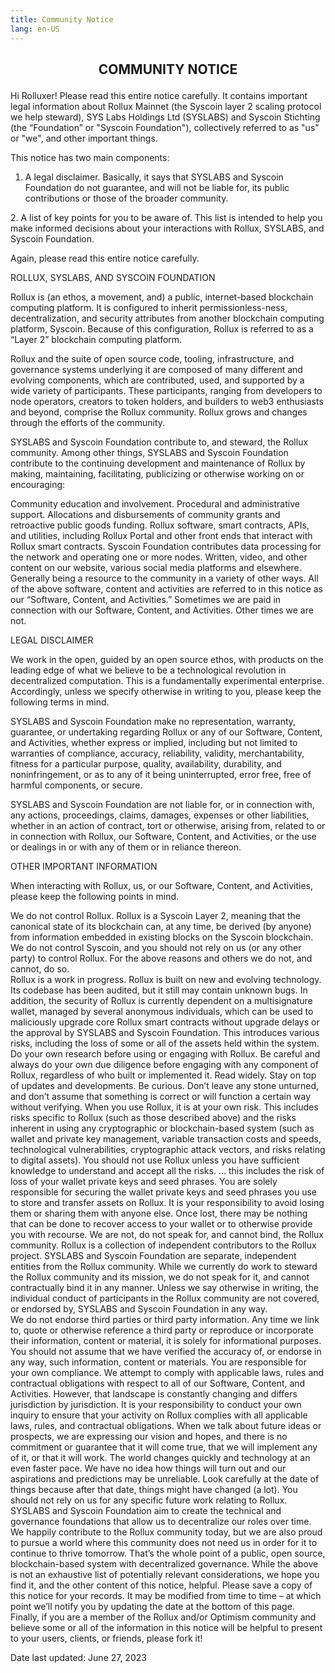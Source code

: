 ```yaml
---
title: Community Notice
lang: en-US
---
```



## <p><center><b>COMMUNITY NOTICE</b></center></p>  
Hi Rolluxer! Please read this entire notice carefully. It contains important legal information about Rollux Mainnet (the Syscoin layer 2 scaling protocol we help steward), SYS Labs Holdings Ltd (SYSLABS) and Syscoin Stichting (the “Foundation” or "Syscoin Foundation"), collectively referred to as "us" or "we", and other important things.
‍

This notice has two main components:

1. A legal disclaimer.  Basically, it says that SYSLABS and Syscoin Foundation do not guarantee, and will not be liable for, its public contributions or those of the broader community.

‍2. A list of key points for you to be aware of.  This list is intended to help you make informed decisions about your interactions with Rollux, SYSLABS, and Syscoin Foundation.

Again, please read this entire notice carefully. 
‍
‍

ROLLUX, SYSLABS, AND SYSCOIN FOUNDATION

Rollux is (an ethos, a movement, and) a public, internet-based blockchain computing platform. It is configured to inherit permissionless-ness, decentralization, and security attributes from another blockchain computing platform, Syscoin. Because of this configuration, Rollux is referred to as a “Layer 2” blockchain computing platform.

Rollux and the suite of open source code, tooling, infrastructure, and governance systems underlying it are composed of many different and evolving components, which are contributed, used, and supported by a wide variety of participants. These participants, ranging from developers to node operators, creators to token holders, and builders to web3 enthusiasts and beyond, comprise the Rollux community. Rollux grows and changes through the efforts of the community.

SYSLABS and Syscoin Foundation contribute to, and steward, the Rollux community. Among other things, SYSLABS and Syscoin Foundation contribute to the continuing development and maintenance of Rollux by making, maintaining, facilitating, publicizing or otherwise working on or encouraging:

Community education and involvement.
Procedural and administrative support.
Allocations and disbursements of community grants and retroactive public goods funding. 
Rollux software, smart contracts, APIs, and utilities, including Rollux Portal and other front ends that interact with Rollux smart contracts.
Syscoin Foundation contributes data processing for the network and operating one or more nodes. 
Written, video, and other content on our website, various social media platforms and elsewhere.
Generally being a resource to the community in a variety of other ways. 
All of the above software, content and activities are referred to in this notice as our “Software, Content, and Activities.” Sometimes we are paid in connection with our Software, Content, and Activities. Other times we are not.
‍

‍LEGAL DISCLAIMER

‍We work in the open, guided by an open source ethos, with products on the leading edge of what we believe to be a technological revolution in decentralized computation. This is a fundamentally experimental enterprise. Accordingly, unless we specify otherwise in writing to you, please keep the following terms in mind.

SYSLABS and Syscoin Foundation make no representation, warranty, guarantee, or undertaking regarding Rollux or any of our Software, Content, and Activities, whether express or implied, including but not limited to warranties of compliance, accuracy, reliability, validity, merchantability, fitness for a particular purpose, quality, availability, durability, and noninfringement, or as to any of it being uninterrupted, error free, free of harmful components, or secure. 

SYSLABS and Syscoin Foundation are not liable for, or in connection with, any actions, proceedings, claims, damages, expenses or other liabilities, whether in an action of contract, tort or otherwise, arising from, related to or in connection with Rollux, our Software, Content, and Activities, or the use or dealings in or with any of them or in reliance thereon.
‍

‍OTHER IMPORTANT INFORMATION

When interacting with Rollux, us, or our Software, Content, and Activities, please keep the following points in mind.

We do not control Rollux.  Rollux is a Syscoin Layer 2, meaning that the canonical state of its blockchain can, at any time, be derived (by anyone) from information embedded in existing blocks on the Syscoin blockchain. We do not control Syscoin, and you should not rely on us (or any other party) to control Rollux. For the above reasons and others we do not, and cannot, do so.  
Rollux is a work in progress.  Rollux is built on new and evolving technology. Its codebase has been audited, but it still may contain unknown bugs. In addition, the security of Rollux is currently dependent on a multisignature wallet, managed by several anonymous individuals, which can be used to maliciously upgrade core Rollux smart contracts without upgrade delays or the approval by SYSLABS and Syscoin Foundation. This introduces various risks, including the loss of some or all of the assets held within the system.
Do your own research before using or engaging with Rollux.  Be careful and always do your own due diligence before engaging with any component of Rollux, regardless of who built or implemented it. Read widely. Stay on top of updates and developments. Be curious. Don’t leave any stone unturned, and don’t assume that something is correct or will function a certain way without verifying.
When you use Rollux, it is at your own risk.  This includes risks specific to Rollux (such as those described above) and the risks inherent in using any cryptographic or blockchain-based system (such as wallet and private key management, variable transaction costs and speeds, technological vulnerabilities, cryptographic attack vectors, and risks relating to digital assets). You should not use Rollux unless you have sufficient knowledge to understand and accept all the risks.
… this includes the risk of loss of your wallet private keys and seed phrases.  You are solely responsible for securing the wallet private keys and seed phrases you use to store and transfer assets on Rollux. It is your responsibility to avoid losing them or sharing them with anyone else. Once lost, there may be nothing that can be done to recover access to your wallet or to otherwise provide you with recourse.
We are not, do not speak for, and cannot bind, the Rollux community.  Rollux is a collection of independent contributors to the Rollux project. SYSLABS and Syscoin Foundation are separate, independent entities from the Rollux community. While we currently do work to steward the Rollux community and its mission, we do not speak for it, and cannot contractually bind it in any manner. Unless we say otherwise in writing, the individual conduct of participants in the Rollux community are not covered, or endorsed by, SYSLABS and Syscoin Foundation in any way.  
We do not endorse third parties or third party information.  Any time we link to, quote or otherwise reference a third party or reproduce or incorporate their information, content or material, it is solely for informational purposes. You should not assume that we have verified the accuracy of, or endorse in any way, such information, content or materials. 
You are responsible for your own compliance.  We attempt to comply with applicable laws, rules and contractual obligations with respect to all of our Software, Content, and Activities. However, that landscape is constantly changing and differs jurisdiction by jurisdiction. It is your responsibility to conduct your own inquiry to ensure that your activity on Rollux complies with all applicable laws, rules, and contractual obligations.
When we talk about future ideas or prospects, we are expressing our vision and hopes, and there is no commitment or guarantee that it will come true, that we will implement any of it, or that it will work.  The world changes quickly and technology at an even faster pace. We have no idea how things will turn out and our aspirations and predictions may be unreliable. Look carefully at the date of things because after that date, things might have changed (a lot).
You should not rely on us for any specific future work relating to Rollux.  SYSLABS and Syscoin Foundation aim to create the technical and governance foundations that allow us to decentralize our roles over time. We happily contribute to the Rollux community today, but we are also proud to pursue a world where this community does not need us in order for it to continue to thrive tomorrow. That’s the whole point of a public, open source, blockchain-based system with decentralized governance.
While the above is not an exhaustive list of potentially relevant considerations, we hope you find it, and the other content of this notice, helpful. Please save a copy of this notice for your records. It may be modified from time to time – at which point we’ll notify you by updating the date at the bottom of this page. Finally, if you are a member of the Rollux and/or Optimism community and believe some or all of the information in this notice will be helpful to present to your users, clients, or friends, please fork it!
    

Date last updated: June 27, 2023